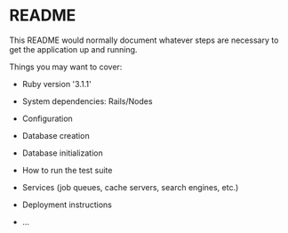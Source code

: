# README

This README would normally document whatever steps are necessary to get the
application up and running.

Things you may want to cover:

* Ruby version '3.1.1'

* System dependencies: Rails/Nodes

* Configuration

* Database creation

* Database initialization

* How to run the test suite

* Services (job queues, cache servers, search engines, etc.)

* Deployment instructions

* ...
